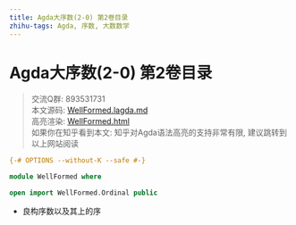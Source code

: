 ```yaml
---
title: Agda大序数(2-0) 第2卷目录
zhihu-tags: Agda, 序数, 大数数学
---
```


# Agda大序数(2-0) 第2卷目录

> 交流Q群: 893531731  
> 本文源码: [WellFormed.lagda.md](https://github.com/choukh/agda-lvo/blob/main/src/WellFormed.lagda.md)  
> 高亮渲染: [WellFormed.html](https://choukh.github.io/agda-lvo/WellFormed.html)  
> 如果你在知乎看到本文: 知乎对Agda语法高亮的支持非常有限, 建议跳转到以上网站阅读  

```agda
{-# OPTIONS --without-K --safe #-}

module WellFormed where
```

```agda
open import WellFormed.Ordinal public
```

- 良构序数以及其上的序
